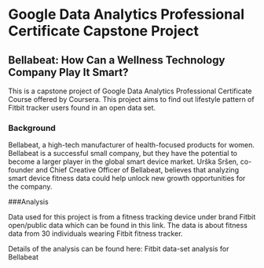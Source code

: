 # Google Data Analytics Professional Certificate Capstone Project

## Bellabeat: How Can a Wellness Technology Company Play It Smart?

This is a capstone project of Google Data Analytics Professional Certificate Course offered by Coursera. This project aims to find out lifestyle pattern of Fitbit tracker users found in an open data set.

### Background

Bellabeat, a high-tech manufacturer of health-focused products for women. Bellabeat is a successful small company, but they have the potential to become a larger player in the global smart device market. Urška Sršen, co-founder and Chief Creative Officer of Bellabeat, believes that analyzing smart device fitness data could help unlock new growth opportunities for the company.

###Analysis

Data used for this project is from a fitness tracking device under brand Fitbit open/public data which can be found in this link. The data is about fitness data from 30 individuals wearing Fitbit fitness tracker.

Details of the analysis can be found here: Fitbit data-set analysis for Bellabeat
